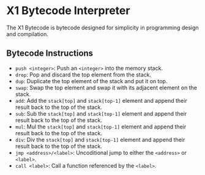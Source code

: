 # X1 Bytecode Interpreter
The X1 Bytecode is bytecode designed for simplicity in programming design and compilation.

## Bytecode Instructions
- `push <integer>`: Push an `<integer>` into the memory stack.
- `drop`: Pop and discard the top element from the stack.
- `dup`: Duplicate the top element of the stack and put it on top.
- `swap`: Swap the top element and swap it with its adjacent element on the stack.
- `add`: Add the `stack[top]` and `stack[top-1]` element and append their result back to the top of the stack.
- `sub`: Sub the `stack[top]` and `stack[top-1]` element and append their result back to the top of the stack.
- `mul`: Mul the `stack[top]` and `stack[top-1]` element and append their result back to the top of the stack.
- `div`: Div the `stack[top]` and `stack[top-1]` element and append their result back to the top of the stack.
- `jmp <address>/<label>`: Uncoditional jump to either the `<address>` or `<label>`.
- `call <label>`: Call a function referenced by the `<label>`.